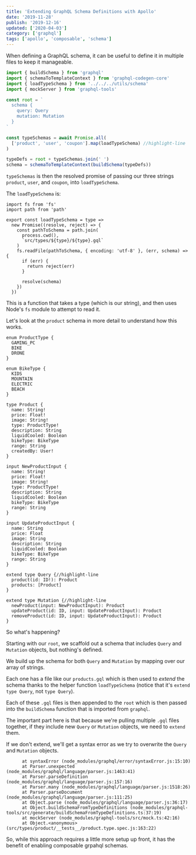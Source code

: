 ```yaml
---
title: 'Extending GraphQL Schema Definitions with Apollo'
date: '2019-11-28'
publish: '2019-12-16'
updated: ['2020-04-03']
category: ['graphql']
tags: ['apollo', 'composable', 'schema']
---
```


When defining a GraphQL schema, it can be useful to define it in multiple files to keep it manageable.

```javascript
import { buildSchema } from 'graphql'
import { schemaToTemplateContext } from 'graphql-codegen-core'
import { loadTypeSchema } from '../../../utils/schema'
import { mockServer } from 'graphql-tools'

const root = `
  schema {
    query: Query
    mutation: Mutation
  }
`

const typeSchemas = await Promise.all(
  ['product', 'user', 'coupon'].map(loadTypeSchema) //highlight-line
)

typeDefs = root + typeSchemas.join(' ')
schema = schemaToTemplateContext(buildSchema(typeDefs))
```
`typeSchemas` is then the resolved promise of passing our three strings `product`, `user`, and `coupon`, into `loadTypeSchema`.

The `loadTypeSchema` is:

```javascript:title="./utils/schema"
import fs from 'fs'
import path from 'path'

export const loadTypeSchema = type =>
  new Promise((resolve, reject) => {
    const pathToSchema = path.join(
      process.cwd(),
      `src/types/${type}/${type}.gql`
    )
    fs.readFile(pathToSchema, { encoding: 'utf-8' }, (err, schema) => {
      if (err) {
        return reject(err)
      }

      resolve(schema)
    })
  })
```

This is a function that takes a type (which is our string), and then uses Node's `fs` module to attempt to read it.

Let's look at the `product` schema in more detail to understand how this works.

```graphql:title="product.gql"
enum ProductType {
  GAMING_PC
  BIKE
  DRONE
}

enum BikeType {
  KIDS
  MOUNTAIN
  ELECTRIC
  BEACH
}

type Product {
  name: String!
  price: Float!
  image: String!
  type: ProductType!
  description: String
  liquidCooled: Boolean
  bikeType: BikeType
  range: String
  createdBy: User!
}

input NewProductInput {
  name: String!
  price: Float!
  image: String!
  type: ProductType!
  description: String
  liquidCooled: Boolean
  bikeType: BikeType
  range: String
}

input UpdateProductInput {
  name: String
  price: Float
  image: String
  description: String
  liquidCooled: Boolean
  bikeType: BikeType
  range: String
}

extend type Query {//highlight-line
  product(id: ID!): Product
  products: [Product]
}

extend type Mutation {//highlight-line
  newProduct(input: NewProductInput): Product
  updateProduct(id: ID, input: UpdateProductInput): Product
  removeProduct(id: ID, input: UpdateProductInput): Product
}
```

So what's happening?

Starting with our `root`, we scaffold out a schema that includes `Query` and `Mutation` objects, but nothing's defined.

We build up the schema for both `Query` and `Mutation` by mapping over our array of strings.

Each one has a file like our `products.gql` which is then used to _extend_ the schema thanks to the helper function `loadTypeSchema` (notice that it's `extend type Query`, not `type Query`).

Each of these `.gql` files is then appended to the `root` which is then passed into the `buildSchema` function that is imported from `graphql`.

The important part here is that because we're pulling multiple `.gql` files together, if they include new `Query` or `Mutation` objects, we need to `extend` them.


If we don't extend, we'll get a syntax error as we try to overwrite the `Query` and `Mutation` objects.

```shell
      at syntaxError (node_modules/graphql/error/syntaxError.js:15:10)
      at Parser.unexpected (node_modules/graphql/language/parser.js:1463:41)
      at Parser.parseDefinition (node_modules/graphql/language/parser.js:157:16)
      at Parser.many (node_modules/graphql/language/parser.js:1518:26)
      at Parser.parseDocument (node_modules/graphql/language/parser.js:111:25)
      at Object.parse (node_modules/graphql/language/parser.js:36:17)
      at Object.buildSchemaFromTypeDefinitions (node_modules/graphql-tools/src/generate/buildSchemaFromTypeDefinitions.ts:37:19)
      at mockServer (node_modules/graphql-tools/src/mock.ts:42:16)
      at Object.<anonymous> (src/types/product/__tests__/product.type.spec.js:163:22)
```

So, while this approach requires a little more setup up front, it has the benefit of enabling composable grpahql schemas.
